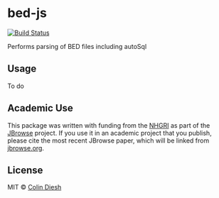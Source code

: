 # bed-js

[![Build Status](https://travis-ci.com/GMOD/bed-js.svg?branch=master)](https://travis-ci.com/GMOD/bed-js)

Performs parsing of BED files including autoSql

## Usage

To do

## Academic Use

This package was written with funding from the [NHGRI](http://genome.gov) as part of the [JBrowse](http://jbrowse.org) project. If you use it in an academic project that you publish, please cite the most recent JBrowse paper, which will be linked from [jbrowse.org](http://jbrowse.org).

## License

MIT © [Colin Diesh](https://github.com/cmdcolin)

